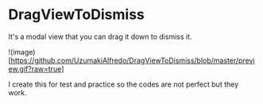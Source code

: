 # DragViewToDismiss
It's a modal view that you can drag it down to dismiss it.


!(image)[https://github.com/UzumakiAlfredo/DragViewToDismiss/blob/master/preview.gif?raw=true]


I create this for test and practice so the codes are not perfect but they work.

